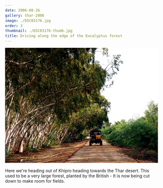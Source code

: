 ```yaml
---
date: 2006-08-26
gallery: thar-2006
image: ./DSC03176.jpg
order: 3
thumbnail: ./DSC03176-thumb.jpg
title: Driving along the edge of the Eucalyptus forest
---
```


![Driving along the edge of the Eucalyptus forest](./DSC03176.jpg)

Here we're heading out of Khipro heading towards the Thar desert. This used to be a very large forest, planted by the British - It is now being cut down to make room for fields.